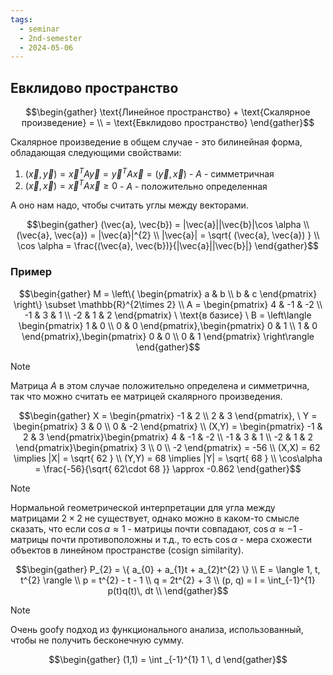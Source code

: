 ```yaml
---
tags:
  - seminar
  - 2nd-semester
  - 2024-05-06
---
```

## Евклидово пространство

$$\begin{gather}
\text{Линейное пространство} + \text{Скалярное произведение} = \\
= \text{Евклидово пространство}
\end{gather}$$

Скалярное произведение в общем случае - это билинейная форма, обладающая следующими свойствами:
1. $(\vec{x}, \vec{y}) = \vec{x}^{T} A \vec{y} = \vec{y}^{T} A \vec{x} = (\vec{y}, \vec{x})$ - $A$ - симметричная
2. $(\vec{x}, \vec{x}) = \vec{x}^{T} A \vec{x} \geq 0$ - $A$ - положительно определенная

А оно нам надо, чтобы считать углы между векторами.

$$\begin{gather}
(\vec{a}, \vec{b}) = |\vec{a}||\vec{b}|\cos \alpha \\ (\vec{a}, \vec{a}) = |\vec{a}|^{2} \\
|\vec{a}| = \sqrt{ (\vec{a}, \vec{a}) } \\
\cos \alpha = \frac{(\vec{a}, \vec{b})}{|\vec{a}||\vec{b}|}
\end{gather}$$

### Пример

$$\begin{gather}
M = \left\{ \begin{pmatrix}
a & b \\
b & c
\end{pmatrix} \right\} \subset \mathbb{R}^{2\times 2} \\
A = \begin{pmatrix}
4 & -1 & -2 \\
-1 & 3 & 1 \\
-2 & 1 & 2
\end{pmatrix} \ \text{в базисе} \ B = \left\langle \begin{pmatrix}
1 & 0 \\
0 & 0
\end{pmatrix},\begin{pmatrix}
0 & 1 \\
1 & 0
\end{pmatrix},\begin{pmatrix}
0 & 0 \\
0 & 1
\end{pmatrix} \right\rangle
\end{gather}$$

> [!note] 
> Матрица $A$ в этом случае положительно определена и симметрична, так что можно считать ее матрицей скалярного произведения.

$$\begin{gather}
X = \begin{pmatrix}
-1 & 2 \\
2 & 3
\end{pmatrix}, \ Y = \begin{pmatrix}
3 & 0 \\
0 & -2
\end{pmatrix} \\
(X,Y) = \begin{pmatrix}
-1 & 2 & 3
\end{pmatrix}\begin{pmatrix}
4 & -1 & -2 \\
-1 & 3 & 1 \\
-2 & 1 & 2
\end{pmatrix}\begin{pmatrix}
3 \\
0 \\
-2
\end{pmatrix} = -56 \\
(X,X) = 62 \implies |X| = \sqrt{ 62 } \\
(Y,Y) = 68 \implies |Y| = \sqrt{ 68 } \\
\cos\alpha = \frac{-56}{\sqrt{ 62\cdot 68 }} \approx -0.862
\end{gather}$$

> [!note] 
> Нормальной геометрической интерпретации для угла между матрицами $2\times 2$ не существует, однако можно в каком-то смысле сказать, что если $\cos \alpha \approx 1$ - матрицы почти совпадают, $\cos \alpha \approx -1$ - матрицы почти противоположны и т.д., то есть $\cos \alpha$ - мера схожести объектов в линейном пространстве (cosign similarity).

$$\begin{gather}
P_{2} = \{ a_{0} + a_{1}t + a_{2}t^{2} \} \\
E = \langle 1, t, t^{2} \rangle \\
p = t^{2} - t - 1 \\
q = 2t^{2} + 3 \\
(p, q) = I = \int_{-1}^{1} p(t)q(t)\, dt \\
\end{gather}$$

> [!note]
> Очень goofy подход из функционального анализа, использованный, чтобы не получить бесконечную сумму.

$$\begin{gather}
(1,1) = \int _{-1}^{1} 1 \, d 
\end{gather}$$
